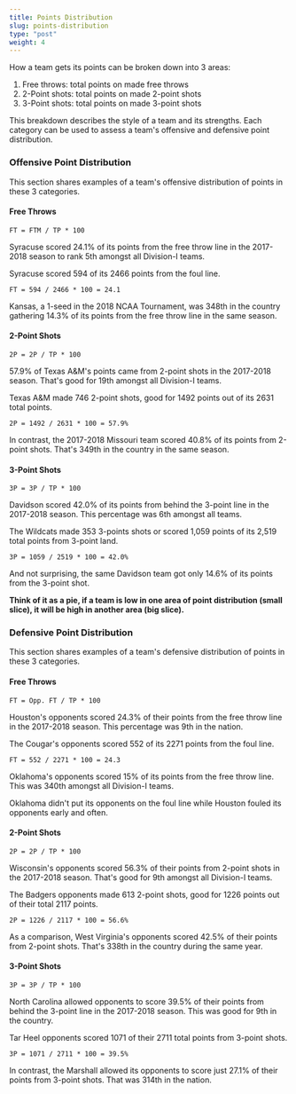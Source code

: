 ```yaml
---
title: Points Distribution
slug: points-distribution
type: "post"
weight: 4
---
```


How a team gets its points can be broken down into 3 areas:

1. Free throws: total points on made free throws
2. 2-Point shots: total points on made 2-point shots
3. 3-Point shots: total points on made 3-point shots

This breakdown describes the style of a team and its strengths. Each category can be used to assess a team's offensive and defensive point distribution.

### Offensive Point Distribution

This section shares examples of a team's offensive distribution of points in these 3 categories.

#### Free Throws

`FT = FTM / TP * 100`

Syracuse scored 24.1% of its points from the free throw line in the 2017-2018 season to rank 5th amongst all Division-I teams.

Syracuse scored 594 of its 2466 points from the foul line.

`FT = 594 / 2466 * 100 = 24.1`

Kansas, a 1-seed in the 2018 NCAA Tournament, was 348th in the country gathering 14.3% of its points from the free throw line in the same season.

#### 2-Point Shots

`2P = 2P / TP * 100`

57.9% of Texas A&M's points came from 2-point shots in the 2017-2018 season. That's good for 19th amongst all Division-I teams.

Texas A&M made 746 2-point shots, good for 1492 points out of its 2631 total points.

`2P = 1492 / 2631 * 100 = 57.9%`

In contrast, the 2017-2018 Missouri team scored 40.8% of its points from 2-point shots. That's 349th in the country in the same season.

#### 3-Point Shots

`3P = 3P / TP * 100`

Davidson scored 42.0% of its points from behind the 3-point line in the 2017-2018 season. This percentage was 6th amongst all teams.

The Wildcats made 353 3-points shots or scored 1,059 points of its 2,519 total points from 3-point land.

`3P = 1059 / 2519 * 100 = 42.0%`

And not surprising, the same Davidson team got only 14.6% of its points from the 3-point shot.

**Think of it as a pie, if a team is low in one area of point distribution \(small slice\), it will be high in another area \(big slice\).**

### Defensive Point Distribution

This section shares examples of a team's defensive distribution of points in these 3 categories.

#### Free Throws

`FT = Opp. FT / TP * 100`

Houston's opponents scored 24.3% of their points from the free throw line in the 2017-2018 season. This percentage was 9th in the nation.

The Cougar's opponents scored 552 of its 2271 points from the foul line.

`FT = 552 / 2271 * 100 = 24.3`

Oklahoma's opponents scored 15% of its points from the free throw line. This was 340th amongst all Division-I teams.

Oklahoma didn't put its opponents on the foul line while Houston fouled its opponents early and often.

#### 2-Point Shots

`2P = 2P / TP * 100`

Wisconsin's opponents scored 56.3% of their points from 2-point shots in the 2017-2018 season. That's good for 9th amongst all Division-I teams.

The Badgers opponents made 613 2-point shots, good for 1226 points out of their total 2117 points.

`2P = 1226 / 2117 * 100 = 56.6%`

As a comparison, West Virginia's opponents scored 42.5% of their points from 2-point shots. That's 338th in the country during the same year.

#### 3-Point Shots

`3P = 3P / TP * 100`

North Carolina allowed opponents to score 39.5% of their points from behind the 3-point line in the 2017-2018 season. This was good for 9th in the country.

Tar Heel opponents scored 1071 of their 2711 total points from 3-point shots.

`3P = 1071 / 2711 * 100 = 39.5%`

In contrast, the Marshall allowed its opponents to score just 27.1% of their points from 3-point shots. That was 314th in the nation.


